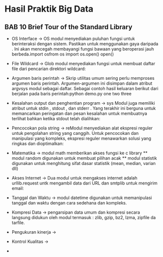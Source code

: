 # Hasil Praktik Big Data
## BAB 10 Brief Tour of the Standard Library
* OS Interface -> OS modul menyediakan puluhan fungsi untuk berinteraksi dengan sistem. Pastikan untuk menggunakan gaya daripada . Ini akan mencegah membayangi fungsi bawaan yang beroperasi jauh berbeda.import osfrom os import os.open() open()
  
* File Wildcard -> Glob modul menyediakan fungsi untuk membuat daftar file dari pencarian direktori wildcard:

* Argumen baris perintah -> Skrip utilitas umum sering perlu memproses argumen baris perintah. Argumen-argumen ini disimpan dalam atribut argvsys modul sebagai daftar. Sebagai contoh hasil keluaran berikut dari berjalan pada baris perintah:python demo.py one two three

* Kesalahan output dan penghentian program -> sys Modul juga memiliki atribut untuk stdin , stdout , dan stderr . Yang terakhir ini berguna untuk memancarkan peringatan dan pesan kesalahan untuk membuatnya terlihat bahkan ketika stdout telah dialihkan:

* Pencocokan pola string -> reModul menyediakan alat ekspresi reguler untuk pengolahan string yang canggih. Untuk pencocokan dan manipulasi yang kompleks, ekspresi reguler menawarkan solusi yang ringkas dan dioptimalkan:

* Matematika -> modul math memberikan akses fungsi ke c library
  ** modul random digunakan untuk membuat pilihan acak 
  ** modul statistik digunakan untuk menghitung sifat dasar statistik (mean, median, varian dll)
 
* Akses Internet -> Dua modul untuk mengakses internet adalah urllib.request untk mengambil data dari URL dan smtplib untuk mengirim email:

* Tanggal dan Waktu -> modul datetime digunakan untuk memanipulasi tanggal dan waktu dengan cara sedehana dan kompleks.

* Kompresi Data -> pengarsipan data umum dan kompresi secara langsung  didukun oleh modul termasuk : zlib, gzip, bz2, lzma, zipfile da tarfile.

* Pengukuran kinerja -> 

* Kontrol Kualitas ->

* 

